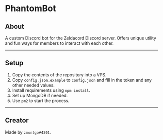 # PhantomBot

## About
A custom Discord bot for the Zeldacord Discord server. Offers unique utility and fun ways for members to interact with each other.

___

## Setup
1. Copy the contents of the repository into a VPS.
2. Copy `config.json.example` to `config.json` and fill in the token and any other needed values.
3. Install requirements using `npm install`.
4. Set up MongoDB if needed.
5. Use `pm2` to start the process.

___

## Creator
Made by `zmontgo#4301`.
